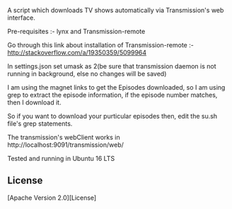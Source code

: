 
A script which downloads TV shows automatically via Transmission's web interface.

Pre-requisites :- lynx and Transmission-remote

Go through this link about installation of Transmission-remote :- http://stackoverflow.com/a/19350359/5099964

In settings.json set umask as 2(be sure that transmission daemon is not running in background, else no changes will be saved)

I am using the magnet links to get the Episodes downloaded, so I am using grep to extract the episode information, if the episode number matches, then I download it.

So if you want to download your purticular episodes then, edit the su.sh file's grep statements.

The transmission's webClient works in http://localhost:9091/transmission/web/

Tested and running in Ubuntu 16 LTS


License
-------

[Apache Version 2.0][License]
